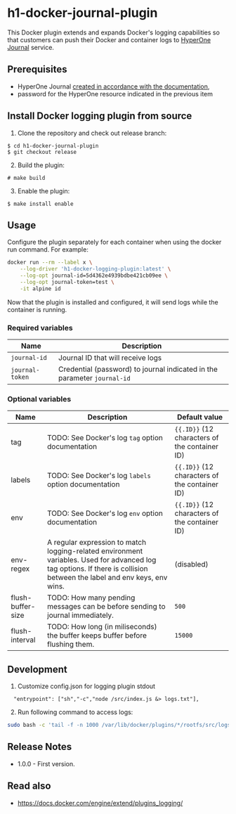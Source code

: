 # h1-docker-journal-plugin

This Docker plugin extends and expands Docker's logging capabilities so that customers can push their Docker and container logs to [HyperOne Journal](http://www.hyperone.com/services/storage/logArchive/) service.

## Prerequisites

* HyperOne Journal [created in accordance with the documentation](http://www.hyperone.com/services/storage/journal/guides/creating.html),
* password for the HyperOne resource indicated in the previous item

## Install Docker logging plugin from source

1. Clone the repository and check out release branch:

```
$ cd h1-docker-journal-plugin
$ git checkout release
```

2. Build the plugin:

```
# make build
```

3. Enable the plugin:

```.env
$ make install enable
```

## Usage

Configure the plugin separately for each container when using the docker run command. For example:

```bash
docker run --rm --label x \
	--log-driver 'h1-docker-logging-plugin:latest' \
	--log-opt journal-id=5d4362e4939bdbe421cb09ee \
	--log-opt journal-token=test \
	-it alpine id
```

Now that the plugin is installed and configured, it will send logs while the container is running.

### Required variables

| Name | Description |
| -----| ------------
| ```journal-id``` | Journal ID that will receive logs
| ```journal-token``` | Credential (password) to journal indicated in the parameter ```journal-id```

### Optional variables

|       Name        |                                                                               Description                                                                               |                   Default value                   |
| ----------------- | ----------------------------------------------------------------------------------------------------------------------------------------------------------------------- | ------------------------------------------------- |
| tag               | TODO: See Docker's log ```tag``` option documentation                                                                                                                   | ```{{.ID}}``` (12 characters of the container ID) |
| labels            | TODO: See Docker's log ```labels``` option documentation                                                                                                                | ```{{.ID}}``` (12 characters of the container ID) |
| env               | TODO: See Docker's log ```env``` option documentation                                                                                                                   | ```{{.ID}}``` (12 characters of the container ID) |
| env-regex         | A regular expression to match logging-related environment variables. Used for advanced log tag options. If there is collision between the label and env keys, env wins. | (disabled)                                        |
| flush-buffer-size | TODO: How many pending messages can be before sending to journal immediately.                                                                                           | ```500```                                         |
| flush-interval    | TODO: How long (in miliseconds) the buffer keeps buffer before flushing them.                                                                                           | ```15000```                                       |

## Development

1. Customize config.json for logging plugin stdout

```.env
  "entrypoint": ["sh","-c","node /src/index.js &> logs.txt"],
```

2. Run following command to access logs:

```bash
sudo bash -c 'tail -f -n 1000 /var/lib/docker/plugins/*/rootfs/src/logs.txt'
```

## Release Notes

* 1.0.0 - First version.

## Read also

* https://docs.docker.com/engine/extend/plugins_logging/
